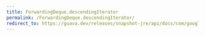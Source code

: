 ```yaml
---
title: ForwardingDeque.descendingIterator
permalink: /ForwardingDeque.descendingIterator/
redirect_to: https://guava.dev/releases/snapshot-jre/api/docs/com/google/common/collect/ForwardingDeque.html#descendingIterator--
---
```

